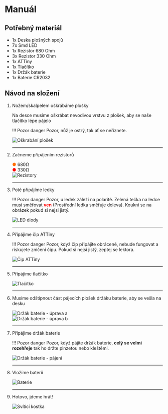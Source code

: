 # Manuál

## Potřebný materiál
- 1x Deska plošných spojů
- 7x Smd LED
- 1x Rezistor 680 Ohm
- 3x Rezistor 330 Ohm
- 1x ATTiny
- 1x Tlačítko
- 1x Držák baterie
- 1x Baterie CR2032

## Návod na složení

1. Nožem/skalpelem oškrábáme plošky

    Na desce musíme oškrábat nevodivou vrstvu z plošek, aby se naše tlačítko lépe pájelo
    
    !!! Pozor danger
        Pozor, nůž je ostrý, tak ať se neříznete.

    ![Oškrabání plošek](assets/step_1_front.jpg)
    <hr>

2. Začneme přípájením rezistorů

    <span style="color:#ff6f00">●</span> 680Ω  
    <span style="color:#ff0000">●</span> 330Ω  
    ![Rezistory](assets/step_2_front.jpg)
    <hr>

3. Poté přípájíme ledky

    !!! Pozor danger
        Pozor, u ledek záleží na polaritě. Zelená tečka na ledce musí směřovat <span style="color:red">**ven**</span> (Prostřední ledka směřuje doleva). Koukni se na obrázek pokud si nejsi jistý.

    ![LED diody](assets/step_3_front.jpg)
    <hr>

4. Připájíme čip ATTiny

    !!! Pozor danger
        Pozor, když čip připájíte obráceně, nebude fungovat a riskujete zníčení čipu. Pokud si nejsi jistý, zeptej se lektora.

    ![Čip ATTiny](assets/step_4_front.jpg)
    <hr>

5. Připájíme tlačítko

    ![Tlačítko](assets/step_5_front.jpg)
    <hr>

6. Musíme odštípnout část pájecích plošek držáku baterie, aby se vešla na desku

    ![Držák baterie - úprava a](assets/cutting.jpg)  
    ![Držák baterie - úprava b](assets/cut_holder.jpg)
    <hr>

7. Připájíme držák baterie

    !!! Pozor danger
        Pozor, když pájíte držák baterie, **celý se velmi rozehřeje** tak ho držte pinzetou nebo kleštěmi.

    ![Držák baterie - pájení](assets/final_back.jpg)
    <hr>

8. Vložíme baterii

    ![Baterie](assets/battery_back.jpg)
    <hr>

9. Hotovo, jdeme hrát!

    ![Svítící kostka](assets/final_light.jpg)
